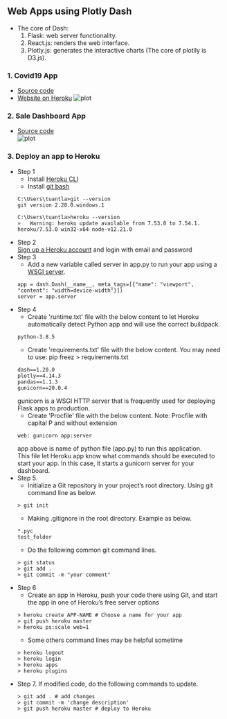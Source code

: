## Web Apps using Plotly Dash
- The core of Dash:
  1. Flask: web server functionality.
  2. React.js: renders the web interface.
  3. Plotly.js: generates the interactive charts (The core of plotlly is D3.js).
### 1. Covid19 App
- [Source code](https://github.com/tuantla80/Plotly-Dash-Web-Apps/tree/master/Covid19%20App%20by%20Plotly)
- [Website on Heroku](https://covid-19-tracking-at-apf.herokuapp.com/) 
  ![plot](https://github.com/tuantla80/Plotly-Dash-Web-Apps/blob/master/Covid19%20App%20by%20Plotly/sample_data/DEMO.png)  
### 2. Sale Dashboard App
- [Source code](https://github.com/tuantla80/Plotly-Dash-Web-Apps/tree/master/Sale%20Dashboard%20App)  
  ![plot](https://github.com/tuantla80/Plotly-Dash-Web-Apps/blob/master/Sale%20Dashboard%20App/Sale%20dashboard%20demo.png)  
### 3. Deploy an app to Heroku  
- Step 1
  - Install [Heroku CLI](https://devcenter.heroku.com/articles/heroku-cli)  
  - Install [git bash](https://git-scm.com/book/en/v2/Getting-Started-Installing-Git)  
  ``` 
  C:\Users\tuantla>git --version
  git version 2.28.0.windows.1

  C:\Users\tuantla>heroku --version
  »   Warning: heroku update available from 7.53.0 to 7.54.1.
  heroku/7.53.0 win32-x64 node-v12.21.0 
  ```  
- Step 2  
  [Sign up a Heroku account](https://signup.heroku.com/) and login with email and password  
- Step 3  
  - Add a new variable called server in app.py to run your app using a [WSGI server](https://www.python.org/dev/peps/pep-3333/). 
  ```
  app = dash.Dash(__name__, meta_tags=[{"name": "viewport", "content": "width=device-width"}])
  server = app.server  
  ```  
- Step 4
  - Create 'runtime.txt' file with the below content to let Heroku automatically detect Python app and will use the correct buildpack.
  ```
  python-3.8.5
  ```
  - Create 'requirements.txt' file with the below content. You may need to use: pip freez > requirements.txt 
  ```
  dash==1.20.0
  plotly==4.14.3
  pandas==1.1.3
  gunicorn==20.0.4
  ```  
  gunicorn is a WSGI HTTP server that is frequently used for deploying Flask apps to production.  
  - Create 'Procfile' file with the below content. Note: Procfile with capital P and without extension  
  ```
  web: gunicorn app:server
  ```
  app above is name of python file (app.py) to run this application.  
  This file let Heroku app know what commands should be executed to start your app. In this case, it starts a gunicorn server for your dashboard.  
- Step 5.  
  - Initialize a Git repository in your project’s root directory. Using git command line as below.  
  ```
  > git init
  ```
  - Making .gitignore in the root directory. Example as below.
  ```
  *.pyc
  test_folder
  ```
  - Do the following common git command lines.  
  ```
  > git status
  > git add .
  > git commit -m "your comment"
  ```
- Step 6
  - Create an app in Heroku, push your code there using Git, and start the app in one of Heroku’s free server options
  ``` 
  > heroku create APP-NAME # Choose a name for your app
  > git push heroku master
  > heroku ps:scale web=1
  ```
  - Some others command lines may be helpful sometime  
  ```
  > heroku logout
  > heroku login
  > heroku apps
  > heroku plugins
  ```  
- Step 7. If modified code, do the following commands to update.  
  ```
  > git add . # add changes
  > git commit -m 'change description'
  > git push heroku master # deploy to Heroku
  ```
